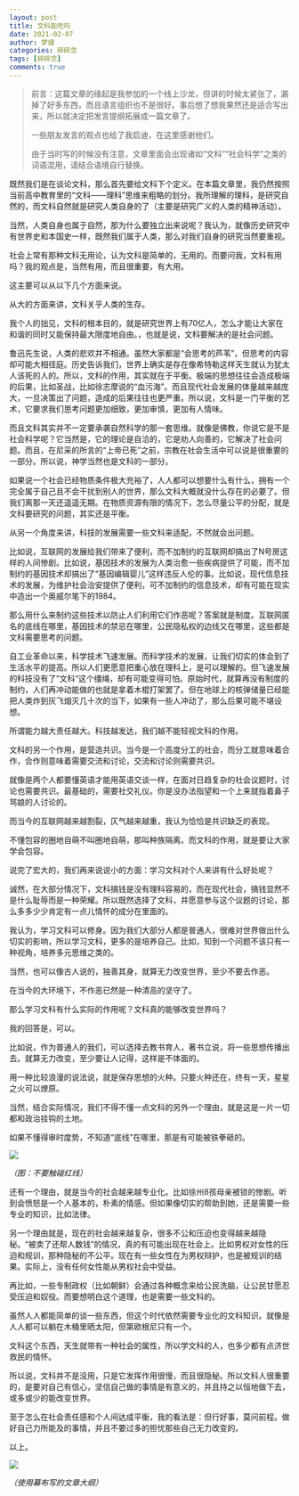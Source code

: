```yaml
---
layout: post
title: 文科能吃吗
date: 2021-02-07
author: 梦貘
categories: 碎碎念
tags: [碎碎念]
comments: true
---
```


> 前言：这篇文章的缘起是我参加的一个线上沙龙，但讲的时候太紧张了，漏掉了好多东西，而且语言组织也不是很好。事后想了想我果然还是适合写出来，所以就决定把发言提纲拓展成一篇文章了。
> 
> 一些朋友发言的观点也给了我启迪，在这里感谢他们。
> 
> 由于当时写的时候没有注意，文章里面会出现诸如“文科”“社会科学”之类的词语混用，请结合语境自行替换。

既然我们是在谈论文科，那么首先要给文科下个定义。在本篇文章里，我仍然按照当前高中教育里的“文科——理科”思维来粗略的划分。我所理解的理科，是研究自然的，而文科自然就是研究人类自身的了（主要是研究广义的人类的精神活动）。

当然，人类自身也属于自然，那为什么要独立出来说呢？我认为，就像历史研究中有世界史和本国史一样，既然我们属于人类，那么对我们自身的研究当然要重视。

社会上常有那种文科无用论，认为文科是简单的，无用的。而要问我，文科有用吗？我的观点是，当然有用，而且很重要，有大用。

这主要可以从以下几个方面来说。

从大的方面来讲，文科关乎人类的生存。

我个人的拙见，文科的根本目的，就是研究世界上有70亿人，怎么才能让大家在和谐的同时又能保持最大限度地自由。，也就是说，文科要解决的是社会问题。

鲁迅先生说，人类的悲欢并不相通。虽然大家都是“会思考的芦苇”，但思考的内容却可能大相径庭。历史告诉我们，世界上确实是存在像希特勒这样天生就认为犹太人该死的人的。所以，文科的作用，其实就在于平衡。极端的思想往往会造成极端的后果，比如圣战，比如徐志摩说的“血污海”。而且现代社会发展的体量越来越庞大，一旦决策出了问题，造成的后果往往也更严重。所以说，文科是一门平衡的艺术，它要求我们思考问题更加细致，更加审慎，更加有人情味。

而且文科其实并不一定要承袭自然科学的那一套思维。就像是佛教，你说它是不是社会科学呢？它当然是，它的理论是自洽的，它是劝人向善的，它解决了社会问题。而且，在尼采的所言的“上帝已死”之前，宗教在社会生活中可以说是很重要的一部分。所以说，神学当然也是文科的一部分。

如果说一个社会已经物质条件极大充裕了，人人都可以想要什么有什么，拥有一个完全属于自己且不会干扰到别人的世界，那么文科大概就没什么存在的必要了。但我们离那一天还遥遥无期。在物质资源有限的情况下，怎么尽量公平的分配，就是文科要研究的问题，其实还是平衡。

从另一个角度来讲，科技的发展需要一些文科来适配，不然就会出问题。

比如说，互联网的发展给我们带来了便利，而不加制约的互联网却搞出了N号房这样的人间惨剧。比如说，基因技术的发展为人类治愈一些疾病提供了可能，而不加制约的基因技术却搞出了“基因编辑婴儿”这样违反人伦的事。比如说，现代信息技术的发展，为维护社会治安提供了便利，可不加制约的信息技术，却有可能在现实中造出一个奥威尔笔下的1984。

那么用什么来制约这些技术以防止人们利用它们作恶呢？答案就是制度。互联网匿名的底线在哪里，基因技术的禁忌在哪里，公民隐私权的边线又在哪里，这些都是文科需要思考的问题。

自工业革命以来，科学技术飞速发展。而科学技术的发展，让我们切实的体会到了生活水平的提高。所以人们更愿意把重心放在理科上，是可以理解的。但飞速发展的科技没有了”文科“这个缰绳，却有可能变得可怕。原始时代，就算再没有制度的制约，人们再冲动能做的也就是拿着木棍打架罢了。但在地球上的核弹储量已经能把人类炸到灰飞烟灭几十次的当下，如果有一些人冲动了，那么后果可能不堪设想。

所谓能力越大责任越大。科技越发达，我们越不能轻视文科的作用。

文科的另一个作用，是营造共识。当今是一个高度分工的社会，而分工就意味着合作，合作则意味着需要交流和讨论，交流和讨论则需要共识。

就像是两个人都要懂英语才能用英语交谈一样，在面对日趋复杂的社会议题时，讨论也需要共识。最基础的，需要社交礼仪。你是没办法指望和一个上来就指着鼻子骂娘的人讨论的。

而当今的互联网越来越割裂，仄气越来越重，我认为恰恰是共识缺乏的表现。

不懂包容的圈地自萌不叫圈地自萌，那叫种族隔离。而文科的作用，就是要让大家学会包容。

说完了宏大的，我们再来说说小的方面：学习文科对个人来讲有什么好处呢？

诚然，在大部分情况下，文科搞钱是没有理科容易的，而在现代社会，搞钱显然不是什么耻辱而是一种荣耀。所以既然选择了文科，并愿意参与这个议题的讨论，那么多多少少肯定有一点儿情怀的成分在里面的。

我认为，学习文科可以修身。因为我们大部分人都是普通人，很难对世界做出什么切实的影响，所以学习文科，更多的是培养自己。比如，知到一个问题不该只有一种视角，培养多元思维之类的。

当然，也可以像古人说的，独善其身，就算无力改变世界，至少不要去作恶。

在当今的大环境下，不作恶已然是一种清高的坚守了。

那么学习文科有什么实际的作用呢？文科真的能够改变世界吗？

我的回答是，可以。

比如说，作为普通人的我们，可以选择去教书育人，著书立说，将一些思想传播出去。就算无力改变，至少要让人记得，这样是不体面的。

用一种比较浪漫的说法说，就是保存思想的火种。只要火种还在，终有一天，星星之火可以燎原。

当然，结合实际情况，我们不得不懂一点文科的另外一个理由，就是这是一片一切都和政治挂钩的土地。

如果不懂得审时度势，不知道“底线”在哪里，那是有可能被铁拳砸的。

![](https://s4.ax1x.com/2022/02/07/HMpHaV.jpg)

*（图：不要触碰红线）*

还有一个理由，就是当今的社会越来越专业化。比如徐州8孩母亲被锁的惨剧。听到会愤怒是一个人基本的，朴素的情感。但如果像切实的帮助到她，还是需要一些专业的知识，比如法律。

另一个理由就是，现在的社会越来越复杂，很多不公和压迫也变得越来越隐秘。“被卖了还帮人数钱”的情况，真的有可能出现在社会上。比如男权对女性的压迫和规训，那种隐秘的不公平。现在有一些女性在为男权辩护，也是被规训的结果。实际上，没有任何女性能从男权社会中受益。

再比如，一些专制政权（比如朝鲜）会通过各种概念来给公民洗脑，让公民甘愿忍受压迫和奴役。而要想明白这个道理，也是需要一些文科的。

虽然人人都能简单的谈一些东西，但这个时代依然需要专业化的文科知识。就像是人人都可以躺在木桶里晒太阳，但第欧根尼只有一个。

文科这个东西，天生就带有一种社会的属性，所以学文科的人，也多少都有点济世救民的情怀。

所以说，文科并不是没用，只是它发挥作用很慢，而且很隐秘。所以文科人很重要的，是要对自己有信心，坚信自己做的事情是有意义的，并且持之以恒地做下去，或多或少的能改变世界。

至于怎么在社会责任感和个人间达成平衡，我的看法是：但行好事，莫问前程。做好自己力所能及的事情，并且不要过多的担忧那些自己无力改变的。

以上。

![](https://s4.ax1x.com/2022/02/07/HM90iT.png)

*（使用幕布写的文章大纲）*
